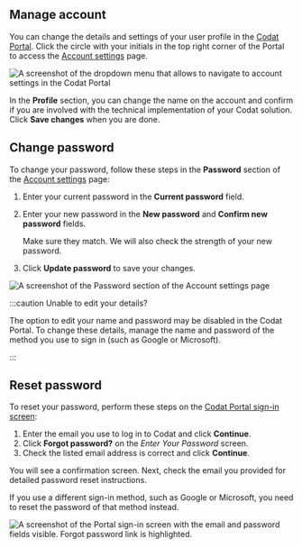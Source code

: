 ## Manage account

You can change the details and settings of your user profile in the [Codat Portal](https://app.codat.io/). Click the circle with your initials in the top right corner of the Portal to access the [Account settings](https://app.codat.io/settings/account) page. 

![A screenshot of the dropdown menu that allows to navigate to account settings in the Codat Portal](/img/other-guides/0012-acct-mgt-access.png)

In the **Profile** section, you can change the name on the account and confirm if you are involved with the technical implementation of your Codat solution. Click **Save changes** when you are done. 

## Change password

To change your password, follow these steps in the **Password** section of the [Account settings](https://app.codat.io/settings/account) page:

1. Enter your current password in the **Current password** field.
2. Enter your new password in the **New password** and **Confirm new password** fields. 
    
    Make sure they match. We will also check the strength of your new password. 

3. Click **Update password** to save your changes. 

![A screenshot of the Password section of the Account settings page ](/img/other-guides/0013-acct-mgmt-password.png)

:::caution Unable to edit your details?

The option to edit your name and password may be disabled in the Codat Portal. To change these details, manage the name and password of the method you use to sign in (such as Google or Microsoft).

:::

## Reset password

To reset your password, perform these steps on the [Codat Portal sign-in screen](https://users.codat.io/): 

1. Enter the email you use to log in to Codat and click **Continue**.
2. Click **Forgot password?** on the _Enter Your Password_ screen.
3. Check the listed email address is correct and click **Continue**. 

You will see a confirmation screen. Next, check the email you provided for detailed password reset instructions. 

If you use a different sign-in method, such as Google or Microsoft, you need to reset the password of that method instead.

![A screenshot of the Portal sign-in screen with the email and password fields visible. Forgot password link is highlighted.](/img/other-guides/forgot-password-screen.png)



